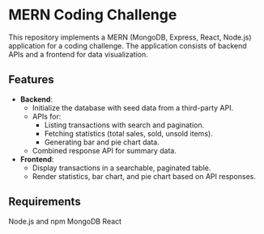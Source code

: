 # MERN Coding Challenge

This repository implements a MERN (MongoDB, Express, React, Node.js) application for a coding challenge. The application consists of backend APIs and a frontend for data visualization.

## Features
- **Backend**:
  - Initialize the database with seed data from a third-party API.
  - APIs for:
    - Listing transactions with search and pagination.
    - Fetching statistics (total sales, sold, unsold items).
    - Generating bar and pie chart data.
  - Combined response API for summary data.
- **Frontend**:
  - Display transactions in a searchable, paginated table.
  - Render statistics, bar chart, and pie chart based on API responses.

## Requirements
Node.js and npm
MongoDB
React
